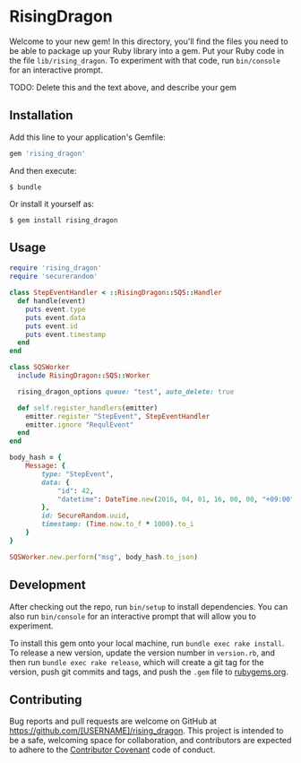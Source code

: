 # RisingDragon

Welcome to your new gem! In this directory, you'll find the files you need to be able to package up your Ruby library into a gem. Put your Ruby code in the file `lib/rising_dragon`. To experiment with that code, run `bin/console` for an interactive prompt.

TODO: Delete this and the text above, and describe your gem

## Installation

Add this line to your application's Gemfile:

```ruby
gem 'rising_dragon'
```

And then execute:

    $ bundle

Or install it yourself as:

    $ gem install rising_dragon

## Usage

```ruby
require 'rising_dragon'
require 'securerandom'

class StepEventHandler < ::RisingDragon::SQS::Handler
  def handle(event)
    puts event.type
    puts event.data
    puts event.id
    puts event.timestamp
  end
end

class SQSWorker
  include RisingDragon::SQS::Worker

  rising_dragon_options queue: "test", auto_delete: true

  def self.register_handlers(emitter)
    emitter.register "StepEvent", StepEventHandler
    emitter.ignore "RequlEvent"
  end
end

body_hash = {
    Message: {
        type: "StepEvent",
        data: {
            "id": 42,
            "datetime": DateTime.new(2016, 04, 01, 16, 00, 00, "+09:00")
        },
        id: SecureRandom.uuid,
        timestamp: (Time.now.to_f * 1000).to_i
    }
}

SQSWorker.new.perform("msg", body_hash.to_json)
```

## Development

After checking out the repo, run `bin/setup` to install dependencies. You can also run `bin/console` for an interactive prompt that will allow you to experiment.

To install this gem onto your local machine, run `bundle exec rake install`. To release a new version, update the version number in `version.rb`, and then run `bundle exec rake release`, which will create a git tag for the version, push git commits and tags, and push the `.gem` file to [rubygems.org](https://rubygems.org).

## Contributing

Bug reports and pull requests are welcome on GitHub at https://github.com/[USERNAME]/rising_dragon. This project is intended to be a safe, welcoming space for collaboration, and contributors are expected to adhere to the [Contributor Covenant](http://contributor-covenant.org) code of conduct.

